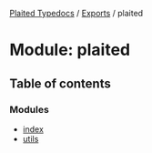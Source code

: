 [Plaited Typedocs](../README.md) / [Exports](../modules.md) / plaited

# Module: plaited

## Table of contents

### Modules

- [index](plaited.index.md)
- [utils](plaited.utils.md)
